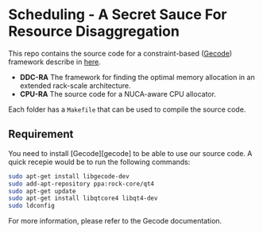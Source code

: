 # Scheduling - A Secret Sauce For Resource Disaggregation

This repo contains the source code for a constraint-based ([Gecode][gecode-website])  framework describe in [here][technical-report-link]. 

- **DDC-RA** The framework for finding the optimal memory allocation in an extended rack-scale architecture.
- **CPU-RA** The source code for a NUCA-aware CPU allocator. 

Each folder has a `Makefile` that can be used to compile the source code. 

## Requirement

You need to install [Gecode][gecode] to be able to use our source code. A quick recepie would be to run the following commands:

```bash
sudo apt-get install libgecode-dev
sudo add-apt-repository ppa:rock-core/qt4
sudo apt-get update
sudo apt-get install libqtcore4 libqt4-dev
sudo ldconfig
```

For more information, please refer to the Gecode documentation. 

[technical-report-link]: to-be-updated
[gecode-website]: https://www.gecode.org/
[gecode-doc]: https://www.gecode.org/doc-latest/MPG.pdf

